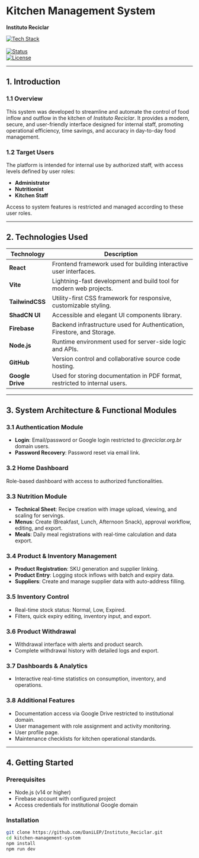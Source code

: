 # Kitchen Management System  
**Instituto Reciclar**

[![Tech Stack](https://img.shields.io/badge/tech-Firebase%2C_React%2C_TailwindCSS-blue)](https://firebase.google.com/)  <br> </br>
[![Status](https://img.shields.io/badge/status-Production-green)](https://your-project-link)  
[![License](https://img.shields.io/badge/license-MIT-blue)](LICENSE)  

---

## 1. Introduction

### 1.1 Overview  
This system was developed to streamline and automate the control of food inflow and outflow in the kitchen of *Instituto Reciclar*. It provides a modern, secure, and user-friendly interface designed for internal staff, promoting operational efficiency, time savings, and accuracy in day-to-day food management.

### 1.2 Target Users  
The platform is intended for internal use by authorized staff, with access levels defined by user roles:

- **Administrator**  
- **Nutritionist**  
- **Kitchen Staff**

Access to system features is restricted and managed according to these user roles.

---

## 2. Technologies Used

| Technology       | Description                                                                 |
|------------------|-----------------------------------------------------------------------------|
| **React**        | Frontend framework used for building interactive user interfaces.          |
| **Vite**         | Lightning-fast development and build tool for modern web projects.         |
| **TailwindCSS**  | Utility-first CSS framework for responsive, customizable styling.          |
| **ShadCN UI**    | Accessible and elegant UI components library.                              |
| **Firebase**     | Backend infrastructure used for Authentication, Firestore, and Storage.    |
| **Node.js**      | Runtime environment used for server-side logic and APIs.                   |
| **GitHub**       | Version control and collaborative source code hosting.                     |
| **Google Drive** | Used for storing documentation in PDF format, restricted to internal users. |

---

## 3. System Architecture & Functional Modules

### 3.1 Authentication Module

- **Login**: Email/password or Google login restricted to *@reciclar.org.br* domain users.  
- **Password Recovery**: Password reset via email link.  

### 3.2 Home Dashboard  
Role-based dashboard with access to authorized functionalities.

### 3.3 Nutrition Module

- **Technical Sheet**: Recipe creation with image upload, viewing, and scaling for servings.  
- **Menus**: Create (Breakfast, Lunch, Afternoon Snack), approval workflow, editing, and export.  
- **Meals**: Daily meal registrations with real-time calculation and data export.  

### 3.4 Product & Inventory Management

- **Product Registration**: SKU generation and supplier linking.  
- **Product Entry**: Logging stock inflows with batch and expiry data.  
- **Suppliers**: Create and manage supplier data with auto-address filling.

### 3.5 Inventory Control

- Real-time stock status: Normal, Low, Expired.  
- Filters, quick expiry editing, inventory input, and export.

### 3.6 Product Withdrawal

- Withdrawal interface with alerts and product search.  
- Complete withdrawal history with detailed logs and export.

### 3.7 Dashboards & Analytics

- Interactive real-time statistics on consumption, inventory, and operations.

### 3.8 Additional Features

- Documentation access via Google Drive restricted to institutional domain.  
- User management with role assignment and activity monitoring.  
- User profile page.  
- Maintenance checklists for kitchen operational standards.

---

## 4. Getting Started

### Prerequisites

- Node.js (v14 or higher)  
- Firebase account with configured project  
- Access credentials for institutional Google domain  

### Installation

```bash
git clone https://github.com/DaniLEP/Instituto_Reciclar.git
cd kitchen-management-system
npm install
npm run dev
